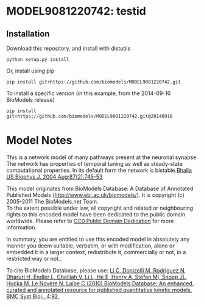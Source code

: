 # MODEL9081220742: testid

## Installation

Download this repository, and install with distutils

`python setup.py install`

Or, install using pip

`pip install git+https://github.com/biomodels/MODEL9081220742.git`

To install a specific version (in this example, from the 2014-09-16 BioModels release)

`pip install git+https://github.com/biomodels/MODEL9081220742.git@20140916`


# Model Notes
This is a network model of many pathways present at the neuronal synapse. The
network has properties of temporal tuning as well as steady-state
computational properties. In its default form the network is bistable.<a href
= "http://www.ncbi.nlm.nih.gov/entrez/query.fcgi?cmd=Retrieve&db=pubmed&dopt=A
bstract&list_uids=15298883&query_hl=11">Bhalla US Biophys J. 2004
Aug;87(2):745-53</a>

This model originates from BioModels Database: A Database of Annotated
Published Models (http://www.ebi.ac.uk/biomodels/). It is copyright (c)
2005-2011 The BioModels.net Team.  
To the extent possible under law, all copyright and related or neighbouring
rights to this encoded model have been dedicated to the public domain
worldwide. Please refer to [CC0 Public Domain
Dedication](http://creativecommons.org/publicdomain/zero/1.0/) for more
information.

In summary, you are entitled to use this encoded model in absolutely any
manner you deem suitable, verbatim, or with modification, alone or embedded it
in a larger context, redistribute it, commercially or not, in a restricted way
or not..  
  
To cite BioModels Database, please use: [Li C, Donizelli M, Rodriguez N,
Dharuri H, Endler L, Chelliah V, Li L, He E, Henry A, Stefan MI, Snoep JL,
Hucka M, Le Novère N, Laibe C (2010) BioModels Database: An enhanced, curated
and annotated resource for published quantitative kinetic models. BMC Syst
Biol., 4:92.](http://www.ncbi.nlm.nih.gov/pubmed/20587024)


